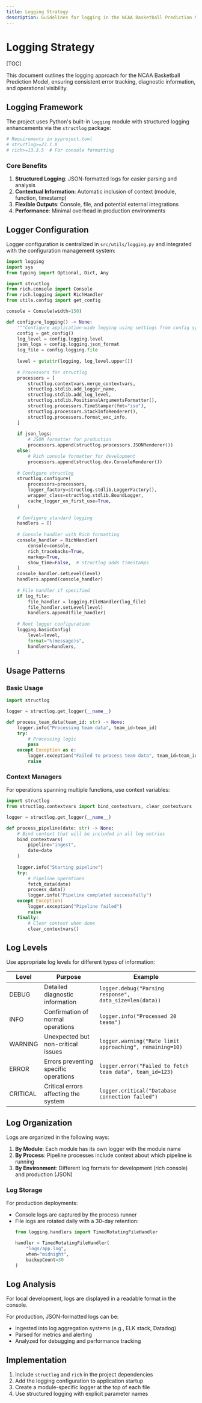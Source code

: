 ```yaml
---
title: Logging Strategy
description: Guidelines for logging in the NCAA Basketball Prediction Model
---
```


# Logging Strategy

[TOC]

This document outlines the logging approach for the NCAA Basketball Prediction Model, ensuring consistent error tracking, diagnostic information, and operational visibility.

## Logging Framework

The project uses Python's built-in `logging` module with structured logging enhancements via the `structlog` package:

```python
# Requirements in pyproject.toml
# structlog>=23.1.0
# rich>=13.3.5  # For console formatting
```

### Core Benefits

1. **Structured Logging**: JSON-formatted logs for easier parsing and analysis
2. **Contextual Information**: Automatic inclusion of context (module, function, timestamp)
3. **Flexible Outputs**: Console, file, and potential external integrations
4. **Performance**: Minimal overhead in production environments

## Logger Configuration

Logger configuration is centralized in `src/utils/logging.py` and integrated with the configuration management system:

```python
import logging
import sys
from typing import Optional, Dict, Any

import structlog
from rich.console import Console
from rich.logging import RichHandler
from utils.config import get_config

console = Console(width=150)

def configure_logging() -> None:
    """Configure application-wide logging using settings from config system."""
    config = get_config()
    log_level = config.logging.level
    json_logs = config.logging.json_format
    log_file = config.logging.file
    
    level = getattr(logging, log_level.upper())
    
    # Processors for structlog
    processors = [
        structlog.contextvars.merge_contextvars,
        structlog.stdlib.add_logger_name,
        structlog.stdlib.add_log_level,
        structlog.stdlib.PositionalArgumentsFormatter(),
        structlog.processors.TimeStamper(fmt="iso"),
        structlog.processors.StackInfoRenderer(),
        structlog.processors.format_exc_info,
    ]
    
    if json_logs:
        # JSON formatter for production
        processors.append(structlog.processors.JSONRenderer())
    else:
        # Rich console formatter for development
        processors.append(structlog.dev.ConsoleRenderer())
    
    # Configure structlog
    structlog.configure(
        processors=processors,
        logger_factory=structlog.stdlib.LoggerFactory(),
        wrapper_class=structlog.stdlib.BoundLogger,
        cache_logger_on_first_use=True,
    )
    
    # Configure standard logging
    handlers = []
    
    # Console handler with Rich formatting
    console_handler = RichHandler(
        console=console,
        rich_tracebacks=True,
        markup=True,
        show_time=False,  # structlog adds timestamps
    )
    console_handler.setLevel(level)
    handlers.append(console_handler)
    
    # File handler if specified
    if log_file:
        file_handler = logging.FileHandler(log_file)
        file_handler.setLevel(level)
        handlers.append(file_handler)
    
    # Root logger configuration
    logging.basicConfig(
        level=level,
        format="%(message)s",
        handlers=handlers,
    )
```

## Usage Patterns

### Basic Usage

```python
import structlog

logger = structlog.get_logger(__name__)

def process_team_data(team_id: str) -> None:
    logger.info("Processing team data", team_id=team_id)
    try:
        # Processing logic
        pass
    except Exception as e:
        logger.exception("Failed to process team data", team_id=team_id)
        raise
```

### Context Managers

For operations spanning multiple functions, use context variables:

```python
import structlog
from structlog.contextvars import bind_contextvars, clear_contextvars

logger = structlog.get_logger(__name__)

def process_pipeline(date: str) -> None:
    # Bind context that will be included in all log entries
    bind_contextvars(
        pipeline="ingest",
        date=date
    )
    
    logger.info("Starting pipeline")
    try:
        # Pipeline operations
        fetch_data(date)
        process_data()
        logger.info("Pipeline completed successfully")
    except Exception:
        logger.exception("Pipeline failed")
        raise
    finally:
        # Clear context when done
        clear_contextvars()
```

## Log Levels

Use appropriate log levels for different types of information:

| Level | Purpose | Example |
|-------|---------|---------|
| DEBUG | Detailed diagnostic information | `logger.debug("Parsing response", data_size=len(data))` |
| INFO | Confirmation of normal operations | `logger.info("Processed 20 teams")` |
| WARNING | Unexpected but non-critical issues | `logger.warning("Rate limit approaching", remaining=10)` |
| ERROR | Errors preventing specific operations | `logger.error("Failed to fetch team data", team_id=123)` |
| CRITICAL | Critical errors affecting the system | `logger.critical("Database connection failed")` |

## Log Organization

Logs are organized in the following ways:

1. **By Module**: Each module has its own logger with the module name
2. **By Process**: Pipeline processes include context about which pipeline is running
3. **By Environment**: Different log formats for development (rich console) and production (JSON)

### Log Storage

For production deployments:

- Console logs are captured by the process runner
- File logs are rotated daily with a 30-day retention:
  ```python
  from logging.handlers import TimedRotatingFileHandler
  
  handler = TimedRotatingFileHandler(
      "logs/app.log", 
      when="midnight", 
      backupCount=30
  )
  ```

## Log Analysis

For local development, logs are displayed in a readable format in the console.

For production, JSON-formatted logs can be:
- Ingested into log aggregation systems (e.g., ELK stack, Datadog)
- Parsed for metrics and alerting
- Analyzed for debugging and performance tracking

## Implementation

1. Include `structlog` and `rich` in the project dependencies
2. Add the logging configuration to application startup
3. Create a module-specific logger at the top of each file
4. Use structured logging with explicit parameter names 